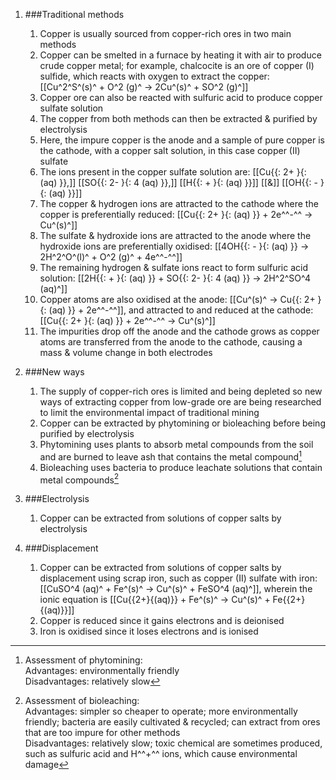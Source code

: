 1. ###Traditional methods

    1. Copper is usually sourced from copper-rich ores in two main methods
    2. Copper can be smelted in a furnace by heating it with air to produce crude copper metal; for example, chalcocite is an ore of copper (I) sulfide, which reacts with oxygen to extract the copper: [[Cu^2^S^(s)^ + O^2 (g)^ → 2Cu^(s)^ + SO^2 (g)^]]
    3. Copper ore can also be reacted with sulfuric acid to produce copper sulfate solution
    4. The copper from both methods can then be extracted & purified by electrolysis
    5. Here, the impure copper is the anode and a sample of pure copper is the cathode, with a copper salt solution, in this case copper (II) sulfate
    6. The ions present in the copper sulfate solution are: [[Cu{{: 2+  }{: (aq)  }},]] [[SO{{: 2-  }{: 4 (aq)  }},]] [[H{{: +  }{: (aq)  }}]] [[&]] [[OH{{: -  }{: (aq)  }}]]
    7. The copper & hydrogen ions are attracted to the cathode where the copper is preferentially reduced: [[Cu{{: 2+  }{: (aq)  }} + 2e^^-^^ → Cu^(s)^]]
    8. The sulfate & hydroxide ions are attracted to the anode where the hydroxide ions are preferentially oxidised: [[4OH{{: -  }{: (aq)  }} → 2H^2^O^(l)^ + O^2 (g)^ + 4e^^-^^]]
    9. The remaining hydrogen & sulfate ions react to form sulfuric acid solution: [[2H{{: +  }{: (aq)  }} + SO{{: 2-  }{: 4 (aq)  }} → 2H^2^SO^4 (aq)^]]
    10. Copper atoms are also oxidised at the anode: [[Cu^(s)^ → Cu{{: 2+  }{: (aq)  }} + 2e^^-^^]], and attracted to and reduced at the cathode: [[Cu{{: 2+  }{: (aq)  }} + 2e^^-^^ → Cu^(s)^]]
    11. The impurities drop off the anode and the cathode grows as copper atoms are transferred from the anode to the cathode, causing a mass & volume change in both electrodes
2. ###New ways

    1. The supply of copper-rich ores is limited and being depleted so new ways of extracting copper from low-grade ore are being researched to limit the environmental impact of traditional mining
    2. Copper can be extracted by phytomining or bioleaching before being purified by electrolysis
    3. Phytomining uses plants to absorb metal compounds from the soil and are burned to leave ash that contains the metal compound[^phytomining]
    4. Bioleaching uses bacteria to produce leachate solutions that contain metal compounds[^bioleaching]
3. ###Electrolysis

    1. Copper can be extracted from solutions of copper salts by electrolysis
4. ###Displacement

    1. Copper can be extracted from solutions of copper salts by displacement using scrap iron, such as copper (II) sulfate with iron: [[CuSO^4 (aq)^ + Fe^(s)^ → Cu^(s)^ + FeSO^4 (aq)^]], wherein the ionic equation is [[Cu{{2+}{(aq)}} + Fe^(s)^ → Cu^(s)^ + Fe{{2+}{(aq)}}]]
    2. Copper is reduced since it gains electrons and is deionised
    3. Iron is oxidised since it loses electrons and is ionised



[^phytomining]: Assessment of phytomining:<br>Advantages: environmentally friendly<br>Disadvantages: relatively slow

[^bioleaching]: Assessment of bioleaching:<br>Advantages: simpler so cheaper to operate; more environmentally friendly; bacteria are easily cultivated & recycled; can extract from ores that are too impure for other methods<br>Disadvantages: relatively slow; toxic chemical are sometimes produced, such as sulfuric acid and H^^+^^ ions, which cause environmental damage
